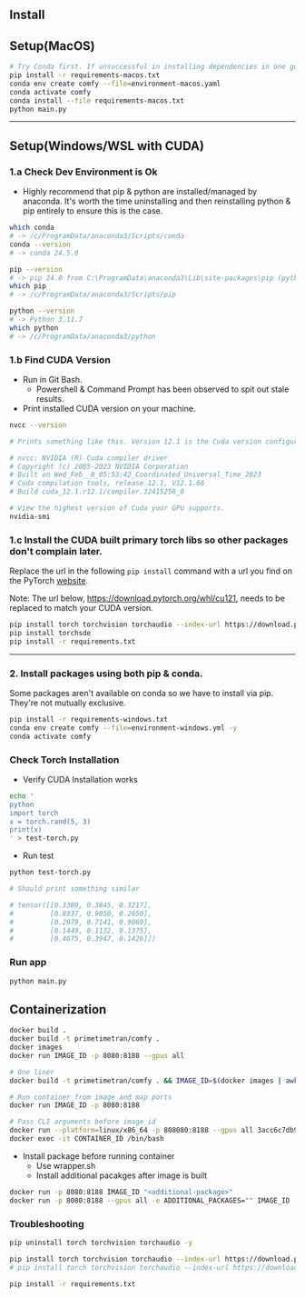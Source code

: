## Install

## Setup(MacOS)

```sh
# Try Conda first. If unsuccessful in installing dependencies in one go from file, install them one by one
pip install -r requirements-macos.txt
conda env create comfy --file=environment-macos.yaml
conda activate comfy
conda install --file requirements-macos.txt
python main.py
```

---

## Setup(Windows/WSL with CUDA)

### 1.a Check Dev Environment is Ok

- Highly recommend that pip & python are installed/managed by anaconda. It's worth the time uninstalling and then reinstalling python & pip entirely to ensure this is the case.

```sh
which conda
# -> /c/ProgramData/anaconda3/Scripts/conda
conda --version
# -> conda 24.5.0

pip --version
# -> pip 24.0 from C:\ProgramData\anaconda3\Lib\site-packages\pip (python 3.11)
which pip
# -> /c/ProgramData/anaconda3/Scripts/pip

python --version
# -> Python 3.11.7
which python
# -> /c/ProgramData/anaconda3/python
```

### 1.b Find CUDA Version

- Run in Git Bash.
  - Powershell & Command Prompt has been observed to spit out stale results.
- Print installed CUDA version on your machine.

```sh
nvcc --version

# Prints something like this. Version 12.1 is the Cuda version configured(if multiple versions are installed)

# nvcc: NVIDIA (R) Cuda compiler driver
# Copyright (c) 2005-2023 NVIDIA Corporation
# Built on Wed_Feb__8_05:53:42_Coordinated_Universal_Time_2023
# Cuda compilation tools, release 12.1, V12.1.66
# Build cuda_12.1.r12.1/compiler.32415258_0

# View the highest version of Cuda your GPU supports.
nvidia-smi
```

### 1.c Install the CUDA built primary torch libs so other packages don't complain later.

Replace the url in the following `pip install` command with a url you find on the PyTorch [website](https://pytorch.org/get-started/locally/).

Note: The url below, https://download.pytorch.org/whl/cu121, needs to be replaced to match your CUDA version.

```sh
pip install torch torchvision torchaudio --index-url https://download.pytorch.org/whl/cu121
pip install torchsde
pip install -r requirements.txt
```

---

### 2. Install packages using both pip & conda.

Some packages aren't available on conda so we have to install via pip. They're not mutually exclusive.

```sh
pip install -r requirements-windows.txt
conda env create comfy --file=environment-windows.yml -y
conda activate comfy
```

### Check Torch Installation

- Verify CUDA Installation works

```sh
echo '
python
import torch
x = torch.rand(5, 3)
print(x)
' > test-torch.py
```

- Run test

```sh
python test-torch.py

# Should print something similar

# tensor([[0.3380, 0.3845, 0.3217],
#         [0.8337, 0.9050, 0.2650],
#         [0.2979, 0.7141, 0.9069],
#         [0.1449, 0.1132, 0.1375],
#         [0.4675, 0.3947, 0.1426]])
```

### Run app

```sh
python main.py
```

## Containerization

```sh
docker build .
docker build -t primetimetran/comfy .
docker images
docker run IMAGE_ID -p 8080:8188 --gpus all

# One liner
docker build -t primetimetran/comfy . && IMAGE_ID=$(docker images | awk 'NR==2 {print $3}') && docker run -p 8080:8188 $IMAGE_ID
```

```sh
# Run container from image and map ports
docker run IMAGE_ID -p 8080:8188

# Pass CLI arguments before image_id
docker run --platform=linux/x86_64 -p 808080:8188 --gpus all 3acc6c7db9dc
docker exec -it CONTAINER_ID /bin/bash
```

- Install package before running container
  - Use wrapper.sh
  - Install additional pacakges after image is built

```sh
docker run -p 8080:8188 IMAGE_ID "<additional-package>"
docker run -p 8080:8188 --gpus all -e ADDITIONAL_PACKAGES="" IMAGE_ID
```

### Troubleshooting

```sh
pip uninstall torch torchvision torchaudio -y

pip install torch torchvision torchaudio --index-url https://download.pytorch.org/whl/cu121
# pip install torch torchvision torchaudio --index-url https://download.pytorch.org/whl/cu121 --use-deprecated=legacy-resolver

pip install -r requirements.txt
```
